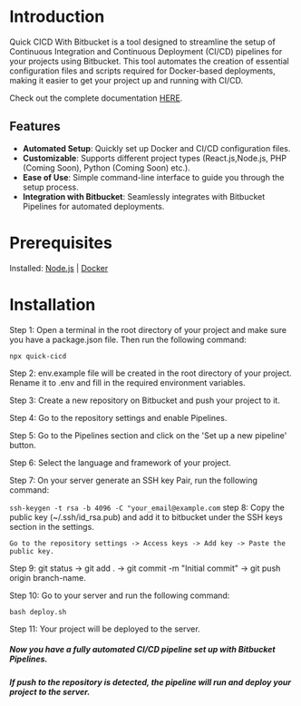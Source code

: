 # Introduction

Quick CICD With Bitbucket is a tool designed to streamline the setup of Continuous Integration and Continuous Deployment (CI/CD) pipelines for your projects using Bitbucket. This tool automates the creation of essential configuration files and scripts required for Docker-based deployments, making it easier to get your project up and running with CI/CD.

Check out the complete documentation [HERE](https://www.npmjs.com/package/quick-cicd).<br/>

## Features

- **Automated Setup**: Quickly set up Docker and CI/CD configuration files.
- **Customizable**: Supports different project types (React.js,Node.js, PHP (Coming Soon), Python (Coming Soon) etc.).
- **Ease of Use**: Simple command-line interface to guide you through the setup process.
- **Integration with Bitbucket**: Seamlessly integrates with Bitbucket Pipelines for automated deployments.

# Prerequisites

Installed: [Node.js](https://nodejs.org/en/download/package-manager) | [Docker](https://www.docker.com/products/docker-desktop/)

# Installation

Step 1: Open a terminal in the root directory of your project and make sure you have a package.json file. Then run the following command:

```
npx quick-cicd
```

Step 2: env.example file will be created in the root directory of your project. Rename it to .env and fill in the required environment variables.

Step 3: Create a new repository on Bitbucket and push your project to it.

Step 4: Go to the repository settings and enable Pipelines.

Step 5: Go to the Pipelines section and click on the 'Set up a new pipeline' button.

Step 6: Select the language and framework of your project.

Step 7: On your server generate an SSH key Pair, run the following command:

`ssh-keygen -t rsa -b 4096 -C "your_email@example.com`
step 8: Copy the public key (~/.ssh/id_rsa.pub) and add it to bitbucket under the SSH keys section in the settings.

```
Go to the repository settings -> Access keys -> Add key -> Paste the public key.
```

Step 9: git status -> git add . -> git commit -m "Initial commit" -> git push origin branch-name.

Step 10: Go to your server and run the following command:

`bash deploy.sh`

Step 11: Your project will be deployed to the server.

##### Now you have a fully automated CI/CD pipeline set up with Bitbucket Pipelines.

##### If push to the repository is detected, the pipeline will run and deploy your project to the server.
